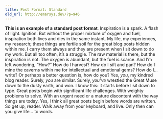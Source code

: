 ```yaml
---
title: Post Format: Standard
old_url: http://emarsys.dev/?p=946
---
```

**This is an example of a standard post format**. Inspiration is a spark. A flash of light. Ignition. But without the proper mixture of oxygen and fuel, inspiration both lives and dies in the same instant. My life, my experiences, my research; these things are fertile soil for the great blog posts hidden within me. I carry them always and they are present when I sit down to do my work. But all too often, it’s a struggle. The raw material is there, but the inspiration is not. The oxygen is abundant, but the fuel is scarce. And I’m left wondering, “How?” How do I harvest? How do I sift and pan? How do I mine the caverns within me for intellectual and emotional gems? How do I… write? Or perhaps a better question is, how do you? Yes, *you*, my kindred blog reader. Surely, *you* are similar. Surely, *you’ve* wrestled the Great Muse down to the dusty earth, and won. I know this: it starts before I sit down to type. Great posts begin with significant life challenges. With weighty problems to solve. With an urgent need or a mature discontent with the way things are today. Yes, I think all great posts begin before words are written. So get up, reader. Walk away from your keyboard, and live. Only then can you give life… to words.